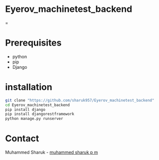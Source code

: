 # Eyerov_machinetest_backend
=
# Prerequisites
- python
- pip
- Django
# installation
```bash
git clone "https://github.com/sharuk957/Eyerov_machinetest_backend"
cd Eyerov_machinetest_backend
pip install django
pip install djangorestframework
python manage.py runserver
```
# Contact
Muhammed Sharuk - [muhammed sharuk p m](https://www.linkedin.com/in/muhammed-sharuk-p-m-9756391b9/)

